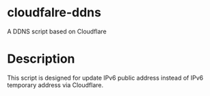 # cloudfalre-ddns
A DDNS script based on Cloudflare
# Description
This script is designed for update IPv6 public address instead of IPv6 temporary address via Cloudflare.
